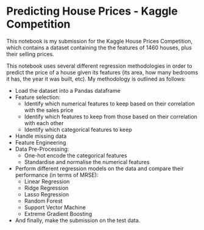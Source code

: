 # Predicting House Prices - Kaggle Competition

This notebook is my submission for the Kaggle House Prices Competition, which contains a dataset containing the the features of 1460 houses, plus their selling prices.

This notebook uses several different regression methodologies in order to predict the price of a house given its features (its area, how many bedrooms it has, the year it was built, etc). My methodology is outlined as follows:

- Load the dataset into a Pandas dataframe
- Feature selection:
  - Identify which numerical features to keep based on their correlation with the sales price
  - Identify which features to keep from those based on their correlation with each other
  - Identify which categorical features to keep
- Handle missing data
- Feature Engineering
- Data Pre-Processing:
  - One-hot encode the categorical features
  - Standardise and normalise the numerical features
- Perform different regression models on the data and compare their performance (in terms of MRSE):
  - Linear Regression
  - Ridge Regression
  - Lasso Regression
  - Random Forest
  - Support Vector Machine
  - Extreme Gradient Boosting
- And finally, make the submission on the test data.
